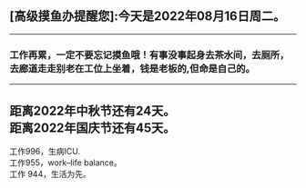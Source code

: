 ## [高级摸鱼办提醒您]:今天是2022年08月16日周二。
---
### 工作再累，一定不要忘记摸鱼哦！有事没事起身去茶水间，去厕所，去廊道走走别老在工位上坐着，钱是老板的,但命是自己的。
---
距离2022年中秋节还有24天。  
距离2022年国庆节还有45天。  
---
工作996，生病ICU.  
工作955，work–life balance。  
工作 944，生活为先。
